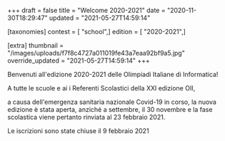 +++
draft = false
title = "Welcome 2020-2021"
date = "2020-11-30T18:29:47"
updated = "2021-05-27T14:59:14"

[taxonomies]
contest = [ "school",]
edition = [ "2020-2021",]

[extra]
thumbnail = "/images/uploads/f7f8c4727a011019fe43a7eaa92bf9a5.jpg"
override_updated = "2021-05-27T14:59:14"
+++

Benvenuti all'edizione 2020-2021 delle Olimpiadi Italiane di Informatica!

A tutte le scuole e ai i Referenti Scolastici della XXI edizione OII,

a causa dell'emergenza sanitaria nazionale Covid-19 in corso, la nuova edizione è stata aperta, anziché a settembre, il 30 novembre e la fase scolastica viene pertanto rinviata al 23 febbraio 2021.

Le iscrizioni sono state chiuse il 9 febbraio 2021
